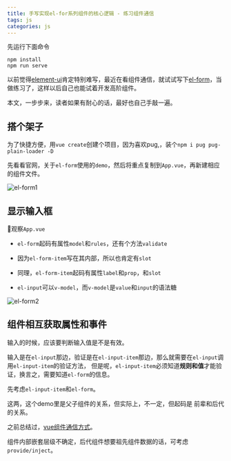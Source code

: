 ```yaml
---
title: 手写实现el-for系列组件的核心逻辑 - 练习组件通信
tags: js
categories: js
---
```


先运行下面命令

```shell
npm install
npm run serve
```

以前觉得[element-ui](https://element.eleme.cn/#/zh-CN/component/quickstart)肯定特别难写，最近在看组件通信，就试试写下[el-form](https://element.eleme.cn/#/zh-CN/component/form)，当做练习了，这样以后自己也能试着开发高阶组件。

本文，一步步来，读者如果有耐心的话，最好也自己手敲一遍。

## 搭个架子

为了快捷方便，用`vue create`创建个项目，因为喜欢pug,，装个`npm i pug pug-plain-loader -D`

先看看官网，关于`el-form`使用的`demo`，然后将重点复制到`App.vue`，再新建相应的组件文件。

![el-form1](https://blog-huahua.oss-cn-beijing.aliyuncs.com/blog/code/el-form1.png)

## 显示输入框

观察`App.vue`

- `el-form`起码有属性`model`和`rules`，还有个方法`validate`
- 因为`el-form-item`写在其内部，所以也肯定有`slot`

- 同理，`el-form-item`起码有属性`label`和`prop`，和`slot`
- `el-input`可以`v-model`，而`v-model`是`value`和`input`的语法糖

![el-form2](https://blog-huahua.oss-cn-beijing.aliyuncs.com/blog/code/el-form2.png)

## 组件相互获取属性和事件

输入的时候，应该要判断输入值是不是有效。

输入是在`el-input`那边，验证是在`el-input-item`那边，那么就需要在`el-input`调用`el-input-item`的验证方法，
但是呢，`el-input-item`必须知道**规则和值**才能验证，换言之，需要知道`el-form`的信息。

先考虑`el-input-item`和`el-form`。

这两，这个demo里是父子组件的关系，但实际上，不一定，但起码是 前辈和后代的关系。

之前总结过，[vue组件通信方式](https://juejin.cn/post/6897143330271035399)。

组件内部嵌套层级不确定，后代组件想要祖先组件数据的话，可考虑`provide/inject`。

